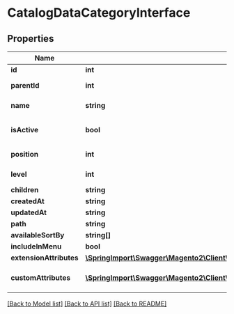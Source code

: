 # CatalogDataCategoryInterface

## Properties
Name | Type | Description | Notes
------------ | ------------- | ------------- | -------------
**id** | **int** |  | [optional] 
**parentId** | **int** | Parent category ID | [optional] 
**name** | **string** | Category name | 
**isActive** | **bool** | Whether category is active | [optional] 
**position** | **int** | Category position | [optional] 
**level** | **int** | Category level | [optional] 
**children** | **string** |  | [optional] 
**createdAt** | **string** |  | [optional] 
**updatedAt** | **string** |  | [optional] 
**path** | **string** |  | [optional] 
**availableSortBy** | **string[]** |  | [optional] 
**includeInMenu** | **bool** |  | [optional] 
**extensionAttributes** | [**\SpringImport\Swagger\Magento2\Client\Model\CatalogDataCategoryExtensionInterface**](CatalogDataCategoryExtensionInterface.md) |  | [optional] 
**customAttributes** | [**\SpringImport\Swagger\Magento2\Client\Model\FrameworkAttributeInterface[]**](FrameworkAttributeInterface.md) | Custom attributes values. | [optional] 

[[Back to Model list]](../README.md#documentation-for-models) [[Back to API list]](../README.md#documentation-for-api-endpoints) [[Back to README]](../README.md)


